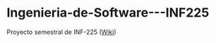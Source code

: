 # Ingenieria-de-Software---INF225
Proyecto semestral de INF-225
([Wiki](https://github.com/Fcoegg/Ingenieria-de-Software---INF225/wiki))

